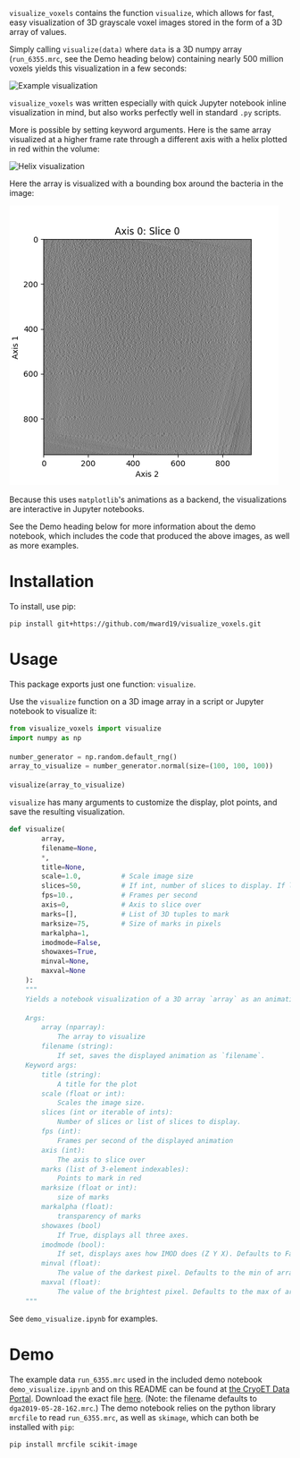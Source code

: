 `visualize_voxels` contains the function `visualize`, which allows for fast, easy visualization of 3D grayscale voxel images stored in the form of a 3D array of values.

Simply calling `visualize(data)` where `data` is a 3D numpy array (`run_6355.mrc`, see the Demo heading below) containing nearly 500 million voxels yields this visualization in a few seconds:

![Example visualization](default_visualization.gif)

`visualize_voxels` was written especially with quick Jupyter notebook inline visualization in mind, but also works perfectly well in standard `.py` scripts.

More is possible by setting keyword arguments. Here is the same array visualized at a higher frame rate through a different axis with a helix plotted in red within the volume:

![Helix visualization](helix_visualization.gif)

Here the array is visualized with a bounding box around the bacteria in the image:

![Bounding box visualization](bounding_box.gif)

Because this uses `matplotlib`'s animations as a backend, the visualizations are interactive in Jupyter notebooks.

See the Demo heading below for more information about the demo notebook, which includes the code that produced the above images, as well as more examples.

# Installation
To install, use pip:
```shell
pip install git+https://github.com/mward19/visualize_voxels.git

```

# Usage
This package exports just one function: `visualize`.

Use the `visualize` function on a 3D image array in a script or Jupyter notebook to visualize it:

```python
from visualize_voxels import visualize
import numpy as np

number_generator = np.random.default_rng()
array_to_visualize = number_generator.normal(size=(100, 100, 100))

visualize(array_to_visualize)
```

`visualize` has many arguments to customize the display, plot points, and save the resulting visualization. 

```python
def visualize(
        array, 
        filename=None,
        *, 
        title=None,
        scale=1.0,          # Scale image size
        slices=50,          # If int, number of slices to display. If list, slices to display.
        fps=10.,            # Frames per second
        axis=0,             # Axis to slice over
        marks=[],           # List of 3D tuples to mark
        marksize=75,        # Size of marks in pixels
        markalpha=1,
        imodmode=False,
        showaxes=True,
        minval=None,
        maxval=None
    ):
    """
    Yields a notebook visualization of a 3D array `array` as an animation using FuncAnimation.

    Args:
        array (nparray): 
            The array to visualize
        filename (string): 
            If set, saves the displayed animation as `filename`.
    Keyword args:
        title (string):
            A title for the plot
        scale (float or int): 
            Scales the image size.
        slices (int or iterable of ints): 
            Number of slices or list of slices to display.
        fps (int): 
            Frames per second of the displayed animation
        axis (int): 
            The axis to slice over
        marks (list of 3-element indexables): 
            Points to mark in red
        marksize (float or int): 
            size of marks
        markalpha (float):
            transparency of marks
        showaxes (bool)
            If True, displays all three axes.
        imodmode (bool): 
            If set, displays axes how IMOD does (Z Y X). Defaults to False
        minval (float):
            The value of the darkest pixel. Defaults to the min of array
        maxval (float):
            The value of the brightest pixel. Defaults to the max of array
    """
```

See `demo_visualize.ipynb` for examples. 

# Demo
The example data `run_6355.mrc` used in the included demo notebook `demo_visualize.ipynb` and on this README can be found at [the CryoET Data Portal](https://cryoetdataportal.czscience.com/runs/6355).
Download the exact file [here](https://cryoetdataportal.czscience.com/runs/6355?download-step=download&download-config=tomogram&tomogram-sampling=10.4&tomogram-processing=raw&file-format=mrc&download-tab=download). (Note: the filename defaults to `dga2019-05-28-162.mrc`.) The demo notebook relies on the python library `mrcfile` to read `run_6355.mrc`, as well as `skimage`, which can both be installed with `pip`: 

```shell
pip install mrcfile scikit-image
```
